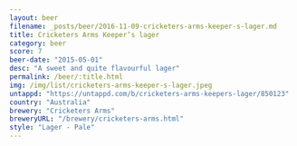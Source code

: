 ```yaml
---
layout: beer
filename: _posts/beer/2016-11-09-cricketers-arms-keeper-s-lager.md
title: Cricketers Arms Keeper’s lager
category: beer
score: 7
beer-date: "2015-05-01"
desc: "A sweet and quite flavourful lager"
permalink: /beer/:title.html
img: /img/list/cricketers-arms-keeper-s-lager.jpeg
untappd: "https://untappd.com/b/cricketers-arms-keepers-lager/850123"
country: "Australia"
brewery: "Cricketers Arms"
breweryURL: "/brewery/cricketers-arms.html"
style: "Lager - Pale"
---
```

